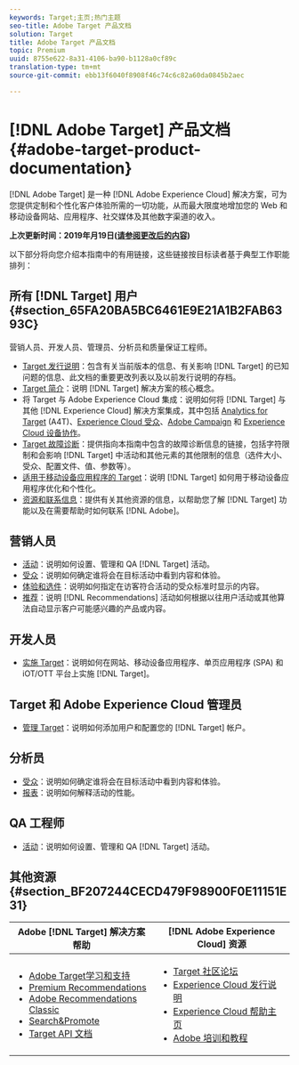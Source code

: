 ```yaml
---
keywords: Target;主页;热门主题
seo-title: Adobe Target 产品文档
solution: Target
title: Adobe Target 产品文档
topic: Premium
uuid: 8755e622-8a31-4106-ba90-b1128a0cf89c
translation-type: tm+mt
source-git-commit: ebb13f6040f8908f46c74c6c82a60da0845b2aec

---
```



# [!DNL Adobe Target] 产品文档{#adobe-target-product-documentation}

[!DNL Adobe Target] 是一种 [!DNL Adobe Experience Cloud] 解决方案，可为您提供定制和个性化客户体验所需的一切功能，从而最大限度地增加您的 Web 和移动设备网站、应用程序、社交媒体及其他数字渠道的收入。

**上次更新时间：2019年月19日([请参阅更改后的内容](r-release-notes/doc-change.md))**

以下部分将向您介绍本指南中的有用链接，这些链接按目标读者基于典型工作职能排列：

## 所有 [!DNL Target] 用户 {#section_65FA20BA5BC6461E9E21A1B2FAB6393C}

营销人员、开发人员、管理员、分析员和质量保证工程师。

- [Target 发行说明](r-release-notes/release-notes.md)：包含有关当前版本的信息、有关影响 [!DNL Target] 的已知问题的信息、此文档的重要更改列表以及以前发行说明的存档。
- [Target 简介](c-intro/intro.md)：说明 [!DNL Target] 解决方案的核心概念。
- 将 Target 与 Adobe Experience Cloud 集成：说明如何将 [!DNL Target] 与其他 [!DNL Experience Cloud] 解决方案集成，其中包括 [Analytics for Target](/help/c-integrating-target-with-mac/a4t/a4t.md) (A4T)、[Experience Cloud 受众](/help/c-integrating-target-with-mac/mmp.md)、[Adobe Campaign](/help/c-integrating-target-with-mac/campaign-and-target.md) 和 [Experience Cloud 设备协作](/help/c-integrating-target-with-mac/experience-cloud-device-co-op.md)。
- [Target 故障诊断](r-troubleshooting-target/troubleshooting-target.md)：提供指向本指南中包含的故障诊断信息的链接，包括字符限制和会影响 [!DNL Target] 中活动和其他元素的其他限制的信息（选件大小、受众、配置文件、值、参数等）。
- [适用于移动设备应用程序的 Target](c-target-mobile-app/target-mobile-app.md)：说明 [!DNL Target] 如何用于移动设备应用程序优化和个性化。
- [资源和联系信息](cmp-resources-and-contact-information.md)：提供有关其他资源的信息，以帮助您了解 [!DNL Target] 功能以及在需要帮助时如何联系 [!DNL Adobe]。

## 营销人员

- [活动](c-activities/activities.md)：说明如何设置、管理和 QA [!DNL Target] 活动。
- [受众](c-target/target.md)：说明如何确定谁将会在目标活动中看到内容和体验。
- [体验和选件](c-experiences/experiences.md)：说明如何指定在访客符合活动的受众标准时显示的内容。
- [推荐](c-recommendations/recommendations.md)：说明 [!DNL Recommendations] 活动如何根据以往用户活动或其他算法自动显示客户可能感兴趣的产品或内容。

## 开发人员

- [实施 Target](c-implementing-target/implementing-target.md)：说明如何在网站、移动设备应用程序、单页应用程序 (SPA) 和 iOT/OTT 平台上实施 [!DNL Target]。

## Target 和 Adobe Experience Cloud 管理员

- [管理 Target](administrating-target/administrating-target.md)：说明如何添加用户和配置您的 [!DNL Target] 帐户。

## 分析员

- [受众](c-target/target.md)：说明如何确定谁将会在目标活动中看到内容和体验。
- [报表](c-reports/reports.md)：说明如何解释活动的性能。

## QA 工程师

- [活动](c-activities/activities.md)：说明如何设置、管理和 QA [!DNL Target] 活动。

## 其他资源 {#section_BF207244CECD479F98900F0E11151E31}

| Adobe [!DNL Target] 解决方案帮助 | [!DNL Adobe Experience Cloud] 资源 |
|--- |--- |
| <ul><li>[Adobe Target学习和支持](https://helpx.adobe.com/support/target.html)</li><li>[Premium Recommendations](c-recommendations/recommendations.md)</li><li>[Adobe Recommendations Classic](assets/adobe-recommendations-classic.pdf)</li><li>[Search&amp;Promote](https://marketing.adobe.com/resources/help/en_US/snp/)</li><li>[Target API 文档](c-implementing-target/c-api-and-sdk-overview/api-and-sdk-overview.md)</li></ul> | <ul><li>[Target 社区论坛](https://forums.adobe.com/community/experience-cloud/marketing-cloud/target)</li><li>[Experience Cloud 发行说明](https://marketing.adobe.com/resources/help/en_US/whatsnew/)</li><li>[Experience Cloud 帮助主页](https://marketing.adobe.com/resources/help/en_US/home/)</li><li>[Adobe 培训和教程](https://helpx.adobe.com/learning.html?promoid=KAUDK)</li></ul> |  |
